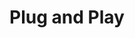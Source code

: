 ---
title: Plug and Play
image: "/assets/img/resources/entrepreneurship/plug.png"
description: PnP has an accelerator program that despite it does not target only Latin startups they have offices in Guadalajara Mexico and Sao Paulo Brazil. Also they have a considerable presence of Latin American based companies that serve as corporate partners. Also they offer space for national governments to open an inovation hub where local companies can experience some of the Silicon Valley ecosystem
categories:
  - Accelerator
link: https://plugandplaytechcenter.com/
---